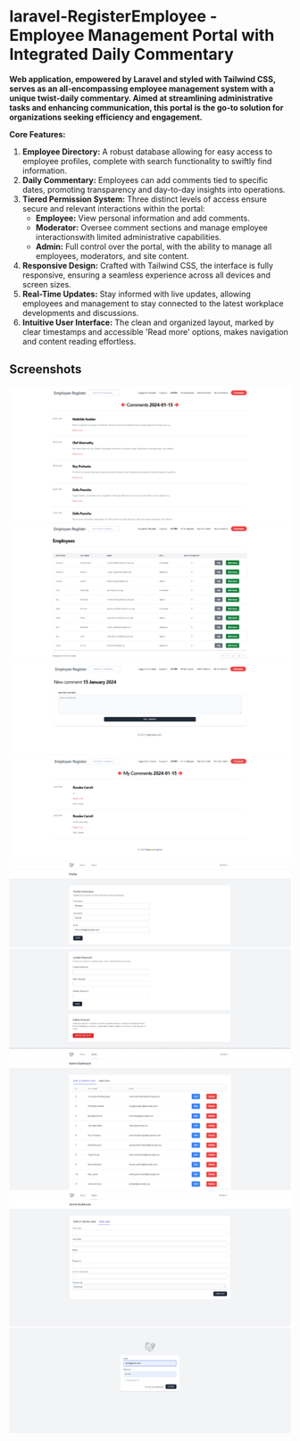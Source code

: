 # laravel-RegisterEmployee - Employee Management Portal with Integrated Daily Commentary

**Web application, empowered by Laravel and styled with Tailwind CSS, serves as an all-encompassing employee management system with a unique twist-daily commentary. Aimed at streamlining administrative tasks and enhancing communication, this portal is the go-to solution for organizations seeking efficiency and engagement.**

**Core Features:**

1. **Employee Directory:** A robust database allowing for easy access to employee profiles, complete with search functionality to swiftly find information.
2. **Daily Commentary:** Employees can add comments tied to specific dates, promoting transparency and day-to-day insights into operations.
3. **Tiered Permission System:** Three distinct levels of access ensure secure and relevant interactions within the portal:
   - **Employee:** View personal information and add comments.
   - **Moderator:** Oversee comment sections and manage employee interactionswith limited administrative capabilities.
   - **Admin:** Full control over the portal, with the ability to manage all employees, moderators, and site content.
4. **Responsive Design:** Crafted with Tailwind CSS, the interface is fully responsive, ensuring a seamless experience across all devices and screen sizes.
5. **Real-Time Updates:** Stay informed with live updates, allowing employees and management to stay connected to the latest workplace developments and discussions.
6. **Intuitive User Interface:** The clean and organized layout, marked by clear timestamps and accessible 'Read more' options, makes navigation and content reading effortless.


## Screenshots

![](screenshots/s1.png)
![](screenshots/s2.png)
![](screenshots/s3.png)
![](screenshots/s4.png)
![](screenshots/s5.png)
![](screenshots/s6.png)
![](screenshots/s7.png)
![](screenshots/s8.png)
![](screenshots/s9.png)
